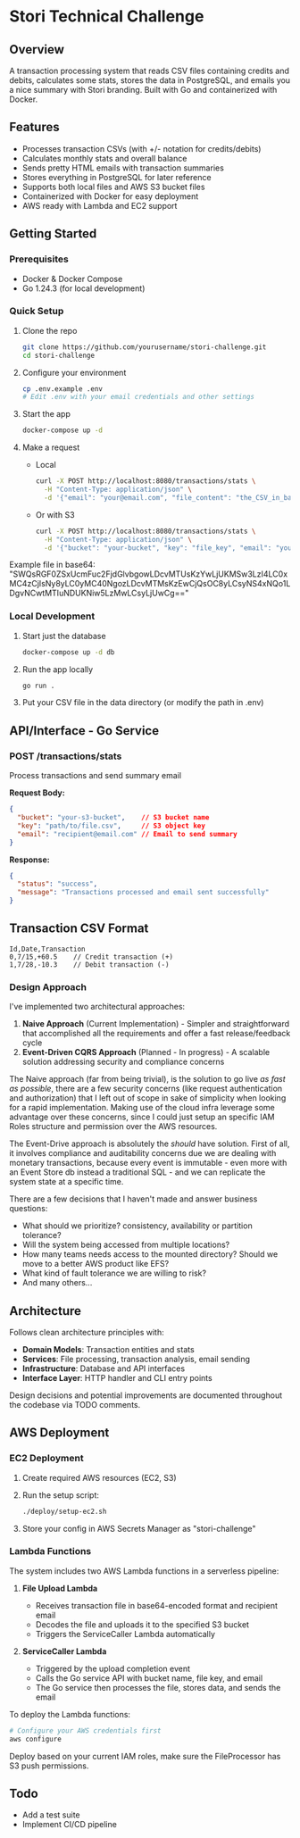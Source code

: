 # Stori Technical Challenge

## Overview

A transaction processing system that reads CSV files containing credits and debits,
calculates some stats, stores the data in PostgreSQL,
and emails you a nice summary with Stori branding. Built with Go and containerized with Docker.

## Features

- Processes transaction CSVs (with +/- notation for credits/debits)
- Calculates monthly stats and overall balance
- Sends pretty HTML emails with transaction summaries
- Stores everything in PostgreSQL for later reference
- Supports both local files and AWS S3 bucket files
- Containerized with Docker for easy deployment
- AWS ready with Lambda and EC2 support

## Getting Started

### Prerequisites

- Docker & Docker Compose
- Go 1.24.3 (for local development)

### Quick Setup

1. Clone the repo

   ```bash
   git clone https://github.com/yourusername/stori-challenge.git
   cd stori-challenge
   ```

2. Configure your environment

   ```bash
   cp .env.example .env
   # Edit .env with your email credentials and other settings
   ```

3. Start the app

   ```bash
   docker-compose up -d
   ```

4. Make a request

    - Local

      ```bash
      curl -X POST http://localhost:8080/transactions/stats \
        -H "Content-Type: application/json" \
        -d '{"email": "your@email.com", "file_content": "the_CSV_in_base64"}'
      ```

    - Or with S3

      ```bash
      curl -X POST http://localhost:8080/transactions/stats \
        -H "Content-Type: application/json" \
        -d '{"bucket": "your-bucket", "key": "file_key", "email": "your@email.com"}'
      ```

Example file in base64: "SWQsRGF0ZSxUcmFuc2FjdGlvbgowLDcvMTUsKzYwLjUKMSw3LzI4LC0xMC4zCjIsNy8yLC0yMC40NgozLDcvMTMsKzEwCjQsOC8yLCsyNS4xNQo1LDgvNCwtMTIuNDUKNiw5LzMwLCsyLjUwCg=="

### Local Development

1. Start just the database

   ```bash
   docker-compose up -d db
   ```

2. Run the app locally

   ```bash
   go run .
   ```

3. Put your CSV file in the data directory (or modify the path in .env)

## API/Interface - Go Service

### POST /transactions/stats

Process transactions and send summary email

**Request Body:**

```json
{
  "bucket": "your-s3-bucket",    // S3 bucket name
  "key": "path/to/file.csv",     // S3 object key
  "email": "recipient@email.com" // Email to send summary
}
```

**Response:**

```json
{
  "status": "success",
  "message": "Transactions processed and email sent successfully"
}
```

## Transaction CSV Format

```csv
Id,Date,Transaction
0,7/15,+60.5    // Credit transaction (+)
1,7/28,-10.3    // Debit transaction (-)
```

### Design Approach

I've implemented two architectural approaches:

1. **Naive Approach** (Current Implementation) - Simpler and straightforward that accomplished all the requirements and offer a fast release/feedback cycle
2. **Event-Driven CQRS Approach** (Planned - In progress) - A scalable solution addressing security and compliance concerns

The Naive approach (far from being trivial), is the solution to go live _as fast as possible_,
there are a few security concerns (like request authentication and authorization) that I left
out of scope in sake of simplicity when looking for a rapid implementation. Making use of the cloud infra leverage some advantage over these concerns, since I could just setup an specific IAM Roles structure and permission over the AWS resources.

The Event-Drive approach is absolutely the _should_ have solution. First of all, it involves compliance and auditability concerns due we are dealing with monetary transactions, because every event is immutable - even more with an Event Store db instead a traditional SQL - and we can replicate the system state at a specific time.

There are a few decisions that I haven't made and answer business questions:

- What should we prioritize? consistency, availability or partition tolerance?
- Will the system being accessed from multiple locations?
- How many teams needs access to the mounted directory? Should we move to a better AWS product like EFS?
- What kind of fault tolerance we are willing to risk?
- And many others...

## Architecture

Follows clean architecture principles with:

- **Domain Models**: Transaction entities and stats
- **Services**: File processing, transaction analysis, email sending
- **Infrastructure**: Database and API interfaces
- **Interface Layer**: HTTP handler and CLI entry points

Design decisions and potential improvements are documented throughout the codebase via TODO comments.

## AWS Deployment

### EC2 Deployment

1. Create required AWS resources (EC2, S3)
2. Run the setup script:

   ```bash
   ./deploy/setup-ec2.sh
   ```

3. Store your config in AWS Secrets Manager as "stori-challenge"

### Lambda Functions

The system includes two AWS Lambda functions in a serverless pipeline:

1. **File Upload Lambda**
   - Receives transaction file in base64-encoded format and recipient email
   - Decodes the file and uploads it to the specified S3 bucket
   - Triggers the ServiceCaller Lambda automatically

2. **ServiceCaller Lambda**
   - Triggered by the upload completion event
   - Calls the Go service API with bucket name, file key, and email
   - The Go service then processes the file, stores data, and sends the email

To deploy the Lambda functions:

```bash
# Configure your AWS credentials first
aws configure
```

Deploy based on your current IAM roles, make sure the FileProcessor has S3 push permissions.

## Todo

- Add a test suite
- Implement CI/CD pipeline
